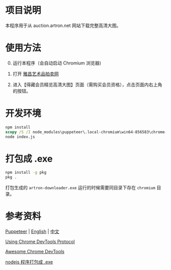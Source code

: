 # 项目说明

本程序用于从 auction.artron.net 网站下载完整高清大图。


# 使用方法

0. 运行本程序（会自动启动 Chromium 浏览器)

1. 打开 [雅昌艺术品拍卖网](https://auction.artron.net/)

2. 进入【得藏会员精览高清大图】页面（需购买会员资格），点击页面内右上角的按钮。


# 开发环境

```cmd
npm install
xcopy /S /I node_modules\puppeteer\.local-chromium\win64-856583\chrome-win .\chromium
node index.js
```


# 打包成 .exe

```cmd
npm install -g pkg
pkg .
```
打包生成的 `artron-downloader.exe` 运行的时候需要同目录下存在 `chromium` 目录。


# 参考资料

[Puppeteer](https://github.com/puppeteer/puppeteer)
| [English](https://pptr.dev/)
| [中文](https://zhaoqize.github.io/puppeteer-api-zh_CN/)

[Using Chrome DevTools Protocol](https://github.com/aslushnikov/getting-started-with-cdp)

[Awesome Chrome DevTools](https://github.com/ChromeDevTools/awesome-chrome-devtools)

[nodejs 程序打包成 .exe](https://github.com/vercel/pkg)
